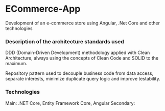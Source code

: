 # ECommerce-App
Development of an e-commerce store using Angular, .Net Core and other technologies

### Description of the architecture standards used

DDD (Domain-Driven Development) methodology applied with Clean Architecture, always using the concepts of Clean Code and SOLID to the maximum. 

Repository pattern used to decouple business code from data access, separate interests, minimize duplicate query logic and improve testability.

### Technologies

Main: .NET Core, Entity Framework Core, Angular
Secondary:



